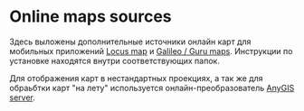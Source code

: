 # Online maps sources
Здесь выложены дополнительные источники онлайн карт для мобильных приложений [Locus map](http://www.locusmap.eu/) и [Galileo / Guru maps](https://galileo-app.ru/). Инструкции по установке находятся внутри соответствующих папок.

Для отображения карт в нестандартных проекциях, а так же для обраьбтки карт "на лету" используется онлайн-преобразователь [AnyGIS server](https://github.com/nnngrach/AnyGIS_server).
